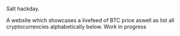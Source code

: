 Salt hackday.

A website which showcases a livefeed of BTC price aswell as list all cryptocurrencies alphabetically below. Work in progress